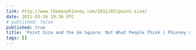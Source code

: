 ```yaml
---
link: http://www.thomasphinney.com/2011/03/point-size/
date: 2011-03-26 19:36 UTC
# published: false
published: true
title: 'Point Size and the Em Square: Not What People Think | Phinney on Fonts'
tags: []
---
```



